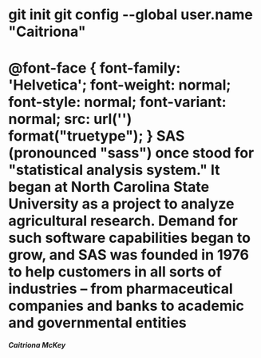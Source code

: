 
git init
git config --global user.name "Caitriona"
============
@font-face {
  font-family: 'Helvetica';
  font-weight: normal;
  font-style: normal;
  font-variant: normal;
  src: url('<?php echo $fontfile; ?>') format("truetype");
}
SAS (pronounced "sass") once stood for "statistical analysis system." It began at North Carolina State University as a project to analyze agricultural research. Demand for such software capabilities began to grow, and SAS was founded in 1976 to help customers in all sorts of industries – from pharmaceutical companies and banks to academic and governmental entities
===================
***Caitriona McKey***
